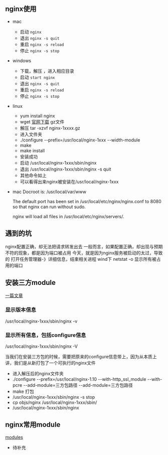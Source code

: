 ## nginx使用

- mac
    - 启动 ``` nginx ```
    - 退出 ``` nginx -s quit ```
    - 重启 ``` nginx -s reload ```
    - 停止 ``` nginx -s stop ```

- windows
    - 下载，解压 ，进入相应目录
    - 启动 ```start nginx ```
    - 退出 ``` nginx -s quit ```
    - 重启 ``` nginx -s reload ```
    - 停止 ``` nginx -s stop ```

- linux
    - yum install nginx
    - wget [官网下载](https://nginx.org/en/download.html) gz文件
    - 解压 tar -xzvf nginx-1xxxx.gz
    - 进入文件夹
    - ./configure --prefix=/usr/local/nginx-1xxx --width-module
    - make
    - make install
    - 安装成功
    - 启动 /usr/local/nginx-1xxx/sbin/nginx
    - 退出 /usr/local/nginx-1xxx/sbin/nginx -s quit
    - 其他命令如上
    - 可以看得出来nginx被安装在/usr/local/nginx-1xxx

- mac
    Docroot is: /usr/local/var/www

    The default port has been set in /usr/local/etc/nginx/nginx.conf to 8080 so that
    nginx can run without sudo.

    nginx will load all files in /usr/local/etc/nginx/servers/.

## 遇到的坑
nginx配置正确，却无法把请求转发出去
一般而言，如果配置正确，却出现与预期不符的现象，都是因为端口被占用
今天，就是因为nginx服务被启动的太过，导致的
打开任务管理器-》详细信息，结束相关进程
wind下 netstat -o 显示所有被占用的端口

## 安装三方module
[一篇文章](http://www.ttlsa.com/nginx/how-to-install-nginx-third-modules/)

### 显示版本信息
/usr/local/nginx-1xxx/sbin/nginx -v

### 显示所有信息，包括configure信息
/usr/local/nginx-1xxx/sbin/nginx -V

当我们在安装三方包的时候，需要把原来的configure信息带上，因为从本质上讲，我们是从新打包了一个可执行的nginx文件
- 进入解压后的nginx文件夹
- ./configure --prefix=/usr/local/nginx-1.10 --with-http_ssl_module --with-pcre --add-module=三方包路径 --add-module=三方包路径
- make 打包
- /usr/local/nginx-1xxx/sbin/nginx -s stop
- cp objs/nginx /usr/local/nginx-1xxx/sbin/
- /usr/local/nginx-1xxx/sbin/nginx

## nginx常用module
[modules](https://www.nginx.com/resources/wiki/modules/)
- 待补充
